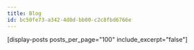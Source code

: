 ```yaml
---
title: Blog
id: bc50fe73-a342-4d0d-bb00-c2c8fbd6766e
---
```

[display-posts posts_per_page="100" include_excerpt="false"]
